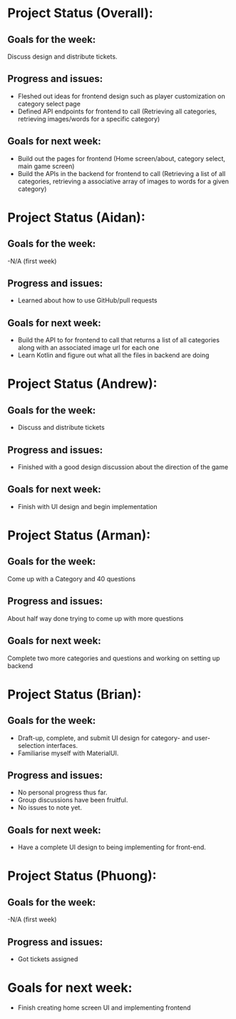 # Project Status (Overall):
## Goals for the week:
Discuss design and distribute tickets.
## Progress and issues:
- Fleshed out ideas for frontend design such as player customization on category select page
- Defined API endpoints for frontend to call (Retrieving all categories, retrieving images/words for a specific category)
## Goals for next week:
- Build out the pages for frontend (Home screen/about, category select, main game screen)
- Build the APIs in the backend for frontend to call (Retrieving a list of all categories, retrieving a associative array of images to words for a given category)
# Project Status (Aidan):
## Goals for the week:
-N/A (first week)
## Progress and issues:
- Learned about how to use GitHub/pull requests
## Goals for next week:
- Build the API to for frontend to call that returns a list of all categories along with an associated image url for each one
- Learn Kotlin and figure out what all the files in backend are doing
# Project Status (Andrew):
## Goals for the week:
- Discuss and distribute tickets
## Progress and issues:
- Finished with a good design discussion about the direction of the game

## Goals for next week:
- Finish with UI design and begin implementation

# Project Status (Arman):
## Goals for the week:
Come up with a Category and 40 questions
## Progress and issues:
About half way done trying to come up with more questions
## Goals for next week: 
Complete two more categories and questions and working on setting up backend
# Project Status (Brian):
## Goals for the week:
- Draft-up, complete, and submit UI design for category- and user-selection interfaces.
- Familiarise myself with MaterialUI.
## Progress and issues:
- No personal progress thus far.
- Group discussions have been fruitful.
- No issues to note yet.
## Goals for next week:
- Have a complete UI design to being implementing for front-end.
# Project Status (Phuong):
## Goals for the week:
-N/A (first week)
## Progress and issues:
- Got tickets assigned
# Goals for next week:
- Finish creating home screen UI and implementing frontend